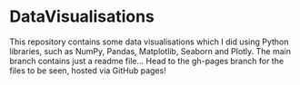 # DataVisualisations

This repository contains some data visualisations which I did using Python libraries, such as NumPy, Pandas, Matplotlib, Seaborn and Plotly.
The main branch contains just a readme file... Head to the gh-pages branch for the files to be seen, hosted via GitHub pages!

